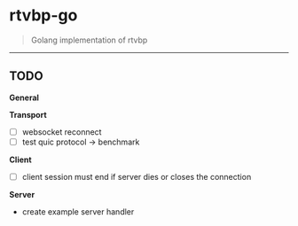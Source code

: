 # rtvbp-go

> Golang implementation of rtvbp

---

## TODO

**General**

**Transport**

- [ ] websocket reconnect
- [ ] test quic protocol -> benchmark

**Client**

- [ ] client session must end if server dies or closes the connection

**Server**

- create example server handler
